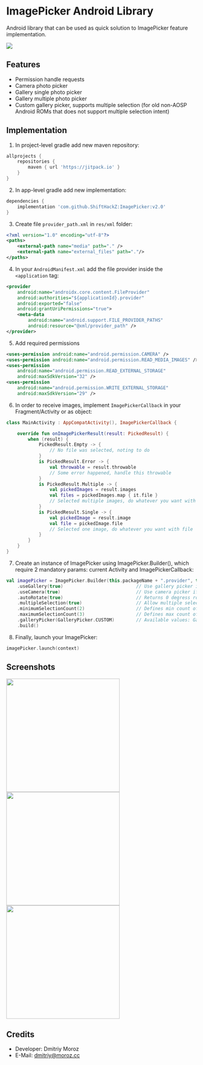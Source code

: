 # ImagePicker Android Library

Android library that can be used as quick solution to ImagePicker feature implementation.

[![](https://jitpack.io/v/ShiftHackZ/ImagePicker.svg)](https://jitpack.io/#ShiftHackZ/ImagePicker)

## Features
- Permission handle requests
- Camera photo picker
- Gallery single photo picker
- Gallery multiple photo picker
- Custom gallery picker, supports multiple selection (for old non-AOSP Android ROMs that does not support multiple selection intent)

## Implementation

1. In project-level gradle add new maven repository:

```groovy
allprojects {
    repositories {
        maven { url 'https://jitpack.io' }
    }
}
```

2. In app-level gradle add new implementation:

```groovy
dependencies {
    implementation 'com.github.ShiftHackZ:ImagePicker:v2.0'
}
```

3. Create file `provider_path.xml` in `res/xml` folder:

```xml
<?xml version="1.0" encoding="utf-8"?>
<paths>
    <external-path name="media" path="." />
    <external-path name="external_files" path="."/>
</paths>
```

4. In your `AndroidManifest.xml` add the file provider inside the `<application` tag:

```xml
<provider 
    android:name="androidx.core.content.FileProvider"
    android:authorities="${applicationId}.provider" 
    android:exported="false"
    android:grantUriPermissions="true">
    <meta-data 
        android:name="android.support.FILE_PROVIDER_PATHS"
        android:resource="@xml/provider_path" />
</provider>
```

5. Add required permissions

```xml
<uses-permission android:name="android.permission.CAMERA" />
<uses-permission android:name="android.permission.READ_MEDIA_IMAGES" />
<uses-permission
    android:name="android.permission.READ_EXTERNAL_STORAGE"
    android:maxSdkVersion="32" />
<uses-permission
    android:name="android.permission.WRITE_EXTERNAL_STORAGE"
    android:maxSdkVersion="29" />

```

6. In order to receive images, implement `ImagePickerCallback` in your Fragment/Activity or as object:

```kotlin
class MainActivity : AppCompatActivity(), ImagePickerCallback {

    override fun onImagePickerResult(result: PickedResult) {
        when (result) {
            PickedResult.Empty -> {
                // No file was selected, noting to do
            }
            is PickedResult.Error -> {
                val throwable = result.throwable
                // Some error happened, handle this throwable
            }
            is PickedResult.Multiple -> {
                val pickedImages = result.images
                val files = pickedImages.map { it.file }
                // Selected multiple images, do whatever you want with files
            }
            is PickedResult.Single -> {
                val pickedImage = result.image
                val file = pickedImage.file
                // Selected one image, do whatever you want with file
            }
        }
    }
}
```

7. Create an instance of ImagePicker using ImagePicker.Builder(), which require 2 mandatory params: current Activity and ImagePickerCallback:

```kotlin
val imagePicker = ImagePicker.Builder(this.packageName + ".provider", this)
    .useGallery(true)                           // Use gallery picker if true
    .useCamera(true)                            // Use camera picker if true
    .autoRotate(true)                           // Returns 0 degress rotated images, instead of exif-rotated images if true
    .multipleSelection(true)                    // Allow multiple selection in gallery picker
    .minimumSelectionCount(2)                   // Defines min count of GallerySelector.CUSTOM multiple selection gallery picker
    .maximumSelectionCount(3)                   // Defines max count of GallerySelector.CUSTOM multiple selection gallery picker
    .galleryPicker(GalleryPicker.CUSTOM)        // Available values: GalleryPicker.NATIVE, GalleryPicker.CUSTOM
    .build()
```


8. Finally, launch your ImagePicker:

```kotlin
imagePicker.launch(context)
```

## Screenshots

<img width="300" src="https://github.com/ShiftHackZ/ImagePicker/raw/master/docs/assets/screenshot_1.png" /><img width="300" src="https://github.com/ShiftHackZ/ImagePicker/raw/master/docs/assets/screenshot_2.png" /><img width="300" src="https://github.com/ShiftHackZ/ImagePicker/raw/master/docs/assets/screenshot_3.png" />

## Credits
- Developer: Dmitriy Moroz 
- E-Mail: dmitriy@moroz.cc
